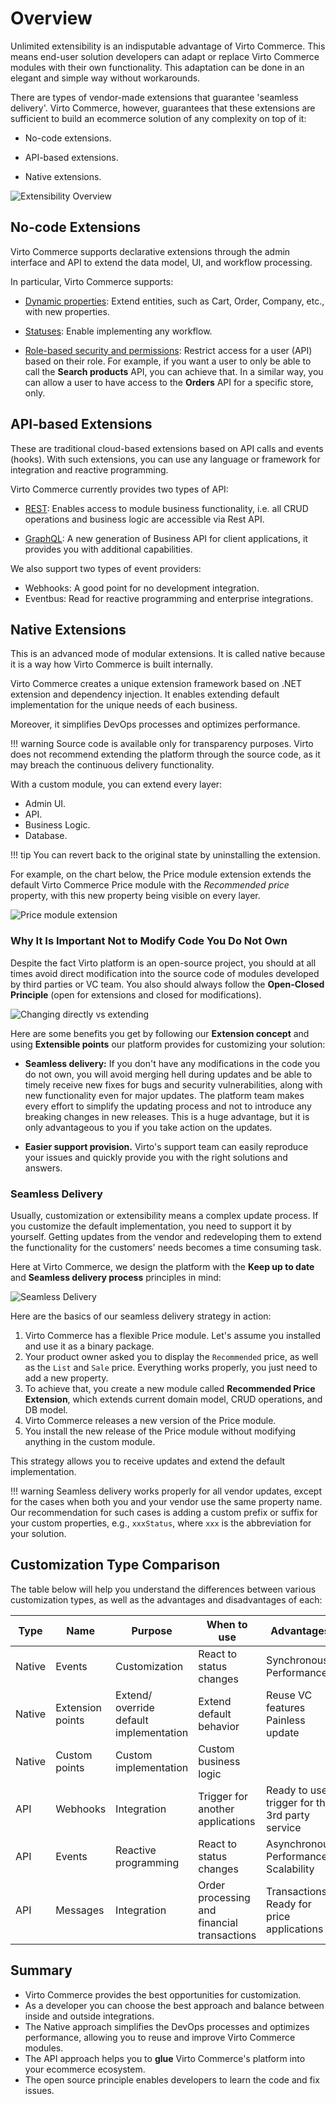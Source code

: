 # Overview

Unlimited extensibility is an indisputable advantage of Virto Commerce. This means end-user solution developers can adapt or replace Virto Commerce modules with their own functionality. This adaptation can be done in an elegant and simple way without workarounds.

There are types of vendor-made extensions that guarantee 'seamless delivery'.  Virto Commerce, however, guarantees that these extensions are sufficient to build an ecommerce solution of any complexity on top of it:

* No-code extensions.
 
* API-based extensions. 
 
* Native extensions. 

![Extensibility Overview](media/01-extensibility-overview.png)

## No-code Extensions

Virto Commerce supports declarative extensions through the admin interface and API to extend the data model, UI, and workflow processing.

In particular, Virto Commerce supports:

+ [Dynamic properties](../../../user_docs/order-management/main-objects.md): Extend entities, such as Cart, Order, Company, etc., with new properties.

+ [Statuses](../../../user_docs/contacts/settings.md): Enable implementing any workflow.

+ [Role-based security and permissions](../../../user_docs/tasks/roles-permissions.md): Restrict access for a user (API) based on their role. For example, if you want a user to only be able to call the **Search products** API, you can achieve that. In a similar way, you can allow a user to have access to the **Orders** API for a specific store, only.

## API-based Extensions

These are traditional cloud-based extensions based on API calls and events (hooks). With such extensions, you can use any language or framework for integration and reactive programming. 

Virto Commerce currently provides two types of API:

* [REST](https://virtostart-demo-admin.govirto.com/docs/index.html): Enables access to module business functionality, i.e. all CRUD operations and business logic are accessible via Rest API.

* [GraphQL](../GraphQL-Storefront-API-Reference-xAPI/index.md#graphql-core-ideas): A new generation of Business API for client applications, it provides you with additional capabilities. 

We also support two types of event providers:

* Webhooks: A good point for no development integration.
* Eventbus: Read for reactive programming and enterprise integrations.

## Native Extensions

This is an advanced mode of modular extensions. It is called native because it is a way how Virto Commerce is built internally. 

Virto Commerce creates a unique extension framework based on .NET extension and dependency injection. It enables extending default implementation for the unique needs of each business.

Moreover, it simplifies DevOps processes and optimizes performance.

!!! warning
    Source code is available only for transparency purposes. Virto does not recommend extending the platform through the source code, as it may breach the continuous delivery functionality.

With a custom module, you can extend every layer:

* Admin UI.
* API.
* Business Logic.
* Database.

!!! tip
    You can revert back to the original state by uninstalling the extension. 

For example, on the chart below, the Price module extension extends the default Virto Commerce Price module with the *Recommended price* property, with this new property being visible on every layer.

![Price module extension](media/05-price-extension-module.png)


### Why It Is Important Not to Modify Code You Do Not Own

Despite the fact Virto platform is an open-source project, you should at all times avoid direct modification into the source code of modules developed by third parties or VC team. You also should always follow the **Open-Closed Principle** (open for extensions and closed for modifications).

![Changing directly vs extending](media/06-changing-source-code-vs-extending.png) 

Here are some benefits you get by following our **Extension concept** and using **Extensible points** our platform provides for customizing your solution:

+ **Seamless delivery:** If you don't have any modifications in the code you do not own, you will avoid merging hell during updates and be able to timely receive new fixes for bugs and security vulnerabilities, along with new functionality even for major updates. The platform team makes every effort to simplify the updating process and not to introduce any breaking changes in new releases. This is a huge advantage, but it is only advantageous to you if you take action on the updates.

+ **Easier support provision.** Virto's support team can easily reproduce your issues and quickly provide you with the right solutions and answers.

### Seamless Delivery 

Usually, customization or extensibility means a complex update process. If you customize the default implementation, you need to support it by yourself. Getting updates from the vendor and redeveloping them to extend the functionality for the customers' needs becomes a time consuming task.

Here at Virto Commerce, we design the platform with the **Keep up to date** and **Seamless delivery process** principles in mind:

![Seamless Delivery](media/07-seamless-delivery.png)

Here are the basics of our seamless delivery strategy in action:

1. Virto Commerce has a flexible Price module. Let's assume you installed and use it as a binary package.
1. Your product owner asked you to display the `Recommended` price, as well as the `List` and `Sale` price.
Everything works properly, you just need to add a new property.
1. To achieve that, you create a new module called **Recommended Price Extension**, which extends current domain model, CRUD operations, and DB model.
1. Virto Commerce releases a new version of the Price module.
1. You install the new release of the Price module without modifying anything in the custom module.

This strategy allows you to receive updates and extend the default implementation.

!!! warning
    Seamless delivery works properly for all vendor updates, except for the cases when both you and your vendor use the same property name. Our recommendation for such cases is adding a custom prefix or suffix for your custom properties, e.g., `xxxStatus`, where `xxx` is the abbreviation for your solution. 
  
## Customization Type Comparison
The table below will help you understand the differences between various customization types, as well as the advantages and disadvantages of each:

| Type   	| Name             	| Purpose                                 	| When to use                                 	| Advantages                                     	| Disadvantages                     |
|--------	|------------------	|-----------------------------------------	|---------------------------------------------	|------------------------------------------------	|--------------------------------	|
| Native 	| Events           	| Customization                           	| React to status changes                     	| Synchronous<br>Performance                     	| Base module is required           |
| Native 	| Extension points 	| Extend/ override default implementation 	| Extend default behavior                     	| Reuse VC features<br>Painless update           	| Base module is required<br> Only extension   |
| Native 	| Custom points    	| Custom implementation                   	| Custom business logic                         |                                                	|                                   |
| API    	| Webhooks         	| Integration                             	| Trigger for another applications            	| Ready to use trigger for the 3rd party service 	| Performance                       |
| API    	| Events           	| Reactive programming                    	| React to status changes                     	| Asynchronous<br> Performance<br> Scalability   	| Network latency                   |
| API    	| Messages         	| Integration                             	| Order processing and financial transactions 	| Transactions<br> Ready for price applications  	| Cost<br> Network latency          |

## Summary
+ Virto Commerce provides the best opportunities for customization. 
+ As a developer you can choose the best approach and balance between inside and outside integrations.
+ The Native approach simplifies the DevOps processes and optimizes performance, allowing you to reuse and improve Virto Commerce modules.
+ The API approach helps you to **glue** Virto Commerce's platform into your ecommerce ecosystem. 
+ The open source principle enables developers to learn the code and fix issues.

